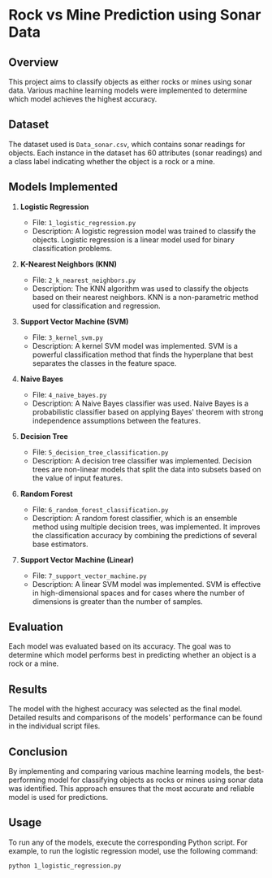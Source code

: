 # Rock vs Mine Prediction using Sonar Data

## Overview

This project aims to classify objects as either rocks or mines using sonar data. Various machine learning models were implemented to determine which model achieves the highest accuracy.

## Dataset

The dataset used is `Data_sonar.csv`, which contains sonar readings for objects. Each instance in the dataset has 60 attributes (sonar readings) and a class label indicating whether the object is a rock or a mine.

## Models Implemented

1. **Logistic Regression**
   - File: `1_logistic_regression.py`
   - Description: A logistic regression model was trained to classify the objects. Logistic regression is a linear model used for binary classification problems.

2. **K-Nearest Neighbors (KNN)**
   - File: `2_k_nearest_neighbors.py`
   - Description: The KNN algorithm was used to classify the objects based on their nearest neighbors. KNN is a non-parametric method used for classification and regression.

3. **Support Vector Machine (SVM)**
   - File: `3_kernel_svm.py`
   - Description: A kernel SVM model was implemented. SVM is a powerful classification method that finds the hyperplane that best separates the classes in the feature space.

4. **Naive Bayes**
   - File: `4_naive_bayes.py`
   - Description: A Naive Bayes classifier was used. Naive Bayes is a probabilistic classifier based on applying Bayes' theorem with strong independence assumptions between the features.

5. **Decision Tree**
   - File: `5_decision_tree_classification.py`
   - Description: A decision tree classifier was implemented. Decision trees are non-linear models that split the data into subsets based on the value of input features.

6. **Random Forest**
   - File: `6_random_forest_classification.py`
   - Description: A random forest classifier, which is an ensemble method using multiple decision trees, was implemented. It improves the classification accuracy by combining the predictions of several base estimators.

7. **Support Vector Machine (Linear)**
   - File: `7_support_vector_machine.py`
   - Description: A linear SVM model was implemented. SVM is effective in high-dimensional spaces and for cases where the number of dimensions is greater than the number of samples.

## Evaluation

Each model was evaluated based on its accuracy. The goal was to determine which model performs best in predicting whether an object is a rock or a mine.

## Results

The model with the highest accuracy was selected as the final model. Detailed results and comparisons of the models' performance can be found in the individual script files.

## Conclusion

By implementing and comparing various machine learning models, the best-performing model for classifying objects as rocks or mines using sonar data was identified. This approach ensures that the most accurate and reliable model is used for predictions.

## Usage

To run any of the models, execute the corresponding Python script. For example, to run the logistic regression model, use the following command:

```bash
python 1_logistic_regression.py
